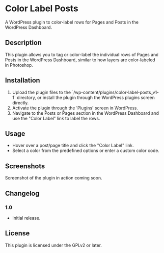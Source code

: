 # Color Label Posts

A WordPress plugin to color-label rows for Pages and Posts in the WordPress Dashboard.

## Description

This plugin allows you to tag or color-label the individual rows of Pages and Posts in the WordPress Dashboard, similar to how layers are color-labeled in Photoshop.

## Installation

1. Upload the plugin files to the \`/wp-content/plugins/color-label-posts_v1-1\` directory, or install the plugin through the WordPress plugins screen directly.
2. Activate the plugin through the 'Plugins' screen in WordPress.
3. Navigate to the Posts or Pages section in the WordPress Dashboard and use the \"Color Label\" link to label the rows.

## Usage

- Hover over a post/page title and click the \"Color Label\" link.
- Select a color from the predefined options or enter a custom color code.

## Screenshots

Screenshot of the plugin in action coming soon.

## Changelog

### 1.0
- Initial release.

## License

This plugin is licensed under the GPLv2 or later.
